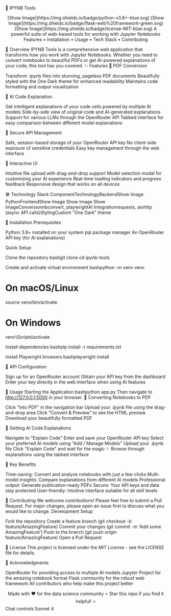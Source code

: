 📓 IPYNB Tools
<div align="center">
[Show Image](https://img.shields.io/badge/python-v3.8+-blue.svg)
[Show Image](https://img.shields.io/badge/flask-web%20framework-green.svg)
[Show Image](https://img.shields.io/badge/license-MIT-blue.svg)
A powerful suite of web-based tools for working with Jupyter Notebooks
Features • Installation • Usage • Tech Stack • Contributing
</div>

🌟 Overview
IPYNB Tools is a comprehensive web application that transforms how you work with Jupyter Notebooks. Whether you need to convert notebooks to beautiful PDFs or get AI-powered explanations of your code, this tool has you covered.
✨ Features
📄 PDF Conversion

Transform .ipynb files into stunning, pageless PDF documents
Beautifully styled with the One Dark theme for enhanced readability
Maintains code formatting and output visualization

🤖 AI Code Explanation

Get intelligent explanations of your code cells powered by multiple AI models
Side-by-side view of original code and AI-generated explanations
Support for various LLMs through the OpenRouter API
Tabbed interface for easy comparison between different model explanations

🔐 Secure API Management

Safe, session-based storage of your OpenRouter API key
No client-side exposure of sensitive credentials
Easy key management through the web interface

🎨 Interactive UI

Intuitive file upload with drag-and-drop support
Model selection modal for customizing your AI experience
Real-time loading indicators and progress feedback
Responsive design that works on all devices


🛠 Technology Stack
ComponentTechnologyBackendShow Image PythonFrontendShow Image Show Image Show ImageConversionnbconvert, playwrightAI Integrationrequests, aiohttp (async API calls)StylingCustom "One Dark" theme

🚀 Installation
Prerequisites

Python 3.8+ installed on your system
pip package manager
An OpenRouter API key (for AI explanations)

Quick Setup

Clone the repository
bashgit clone <repository-url>
cd ipynb-tools

Create and activate virtual environment
bashpython -m venv venv

# On macOS/Linux
source venv/bin/activate

# On Windows
venv\Scripts\activate

Install dependencies
bashpip install -r requirements.txt

Install Playwright browsers
bashplaywright install


🔑 API Configuration

Sign up for an OpenRouter account
Obtain your API key from the dashboard
Enter your key directly in the web interface when using AI features


📖 Usage
Starting the Application
bashpython app.py
Then navigate to http://127.0.0.1:5000 in your browser.
📄 Converting Notebooks to PDF

Click "Into PDF" in the navigation bar
Upload your .ipynb file using the drag-and-drop area
Click "Convert & Preview" to see the HTML preview
Download your beautifully formatted PDF

🤖 Getting AI Code Explanations

Navigate to "Explain Code"
Enter and save your OpenRouter API key
Select your preferred AI models using "Add / Manage Models"
Upload your .ipynb file
Click "Explain Code" and wait for the magic ✨
Browse through explanations using the tabbed interface


🎯 Key Benefits

Time-saving: Convert and analyze notebooks with just a few clicks
Multi-model insights: Compare explanations from different AI models
Professional output: Generate publication-ready PDFs
Secure: Your API keys and data stay protected
User-friendly: Intuitive interface suitable for all skill levels


🤝 Contributing
We welcome contributions! Please feel free to submit a Pull Request. For major changes, please open an issue first to discuss what you would like to change.
Development Setup

Fork the repository
Create a feature branch (git checkout -b feature/AmazingFeature)
Commit your changes (git commit -m 'Add some AmazingFeature')
Push to the branch (git push origin feature/AmazingFeature)
Open a Pull Request


📄 License
This project is licensed under the MIT License - see the LICENSE file for details.

🙏 Acknowledgments

OpenRouter for providing access to multiple AI models
Jupyter Project for the amazing notebook format
Flask community for the robust web framework
All contributors who help make this project better


<div align="center">
Made with ❤️ for the data science community
⭐ Star this repo if you find it helpful! ⭐
</div>Chat controls Sonnet 4
